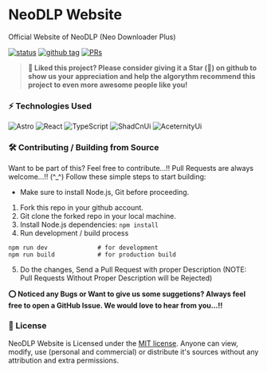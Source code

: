 # NeoDLP Website

Official Website of NeoDLP (Neo Downloader Plus)

[![status](https://img.shields.io/badge/status-active-brightgreen.svg?style=flat)](https://github.com/neosubhamoy/neodlp-website)
[![github tag](https://img.shields.io/github/v/tag/neosubhamoy/neodlp-website?color=yellow)](https://github.com/neosubhamoy/neodlp-website)
[![PRs](https://img.shields.io/badge/PRs-welcome-blue.svg?style=flat)](https://github.com/neosubhamoy/neodlp-website)

> **🥰 Liked this project? Please consider giving it a Star (🌟) on github to show us your appreciation and help the algorythm recommend this project to even more awesome people like you!**

### ⚡ Technologies Used

![Astro](https://img.shields.io/badge/Astro-BC52EE.svg?style=for-the-badge&logo=Astro&logoColor=white)
![React](https://img.shields.io/badge/React-61DAFB.svg?style=for-the-badge&logo=React&logoColor=black)
![TypeScript](https://img.shields.io/badge/TypeScript-3178C6.svg?style=for-the-badge&logo=TypeScript&logoColor=white)
![ShadCnUi](https://img.shields.io/badge/shadcn/ui-000000.svg?style=for-the-badge&logo=shadcn/ui&logoColor=white)
![AceternityUi](https://img.shields.io/badge/ACETERNITY%2FUI-black?style=for-the-badge&logo=data%3Aimage%2Fpng%3Bbase64%2CiVBORw0KGgoAAAANSUhEUgAAAEAAAABACAMAAACdt4HsAAACB1BMVEUAAAAKCgoLCwsKCgoKCgoKCgoKCgoKCgoKCgoKCgoKCgoKCgoKCgoKCgoKCgoKCgoKCgoKCgoGBgYHBwcICAgJCQkKCgoLCwsMDAwNDQ0ODg4PDw8QEBARERESEhITExMUFBQVFRUXFxcYGBgZGRkbGxseHh4fHx8gICAjIyMkJCQlJSUmJiYnJycoKCgpKSkqKiorKystLS0uLi4xMTEzMzM0NDQ1NTU2NjY3Nzc4ODg9PT0%2BPj4%2FPz9DQ0NGRkZHR0dISEhKSkpPT09QUFBSUlJWVlZXV1dYWFhbW1tfX19gYGBhYWFiYmJjY2NoaGhpaWlqampsbGxubm5vb29xcXFzc3N0dHR1dXV3d3d4eHh6enp8fHx9fX2Dg4OEhISFhYWGhoaHh4eIiIiJiYmMjIyNjY2Pj4%2BQkJCTk5OVlZWWlpaYmJiZmZmampqfn5%2BhoaGioqKjo6OkpKSmpqanp6eoqKipqamrq6usrKyurq6wsLCxsbGzs7O0tLS1tbW2tra3t7e5ubm7u7u9vb2%2Bvr6%2Fv7%2FExMTFxcXGxsbMzMzNzc3Q0NDT09PU1NTW1tbY2NjZ2dna2trd3d3f39%2Fg4ODh4eHi4uLj4%2BPl5eXm5ubn5%2Bfo6Ojp6enq6urr6%2Bvs7Ozv7%2B%2Fx8fHz8%2FP09PT39%2Ff5%2Bfn6%2Bvr7%2B%2Fv8%2FPz9%2Ff3%2B%2Fv7%2F%2F%2F%2B87ZehAAAAEnRSTlMAAAAVFiA5SGp2ssHV3t%2Fh%2BPvFfaA1AAADRklEQVRYw6WXaVfTQBSGE9pCV0pnI2UpiFQRBUFxq4q4gqgo7gqIqCCKiguCO%2B4gCm5ABUUEBET6Iw0lk0zrSZvl%2FdCTezLz5M7kbeZejuM4XpTN7vRmEI3K8DrttqVZXFTihdXh9hFd8rkdFj6Fl%2BanuogBuVKjOYg%2FaR5iSOlpPJ8iAlLTiUF5xBw43uIihuWyigAHMSEHz9ncZgBuG2f3mQH47JyTmJKT86rew0gWVh3k5VT9iwtLZRWqEjI4VbbQMTYqaaxDUB2mCkDloxFZ4XKkGwDqFxXAYj3QDcjtjTDqzdULgKFJFjAZgnoBTZEYNekE4IL%2BWEB%2FAdYFgFUzsYCZKqgvg%2FZInNp1ZYCLhuIBQ0VYBwDUzMUD5mqADoBwN%2FKfuvzaAah8hE773tp8cUnNLSfysGYAY%2BNODKAkHZuY80xeeTVI8kXhEtt4UNx7TFPQvATYKO9cGyZow5W2qFpDSBuAsfF0JSTwAo1uaMyAsfHbFRgHB2j0ZS3SlsFVeQVnIAH7Z2m0UAe0AHDRIJ0xXoFIZqfipcfZWgCgWrbxgyyCykYUwMRWqAEg3JFTPgQIOM58GiONGgDMI8VNw4GX7P%2Fh3UqcFACOyY%2B8Kb6RHVMs4PcekBSg2Hh2LyDocuxf8nrSJcBtP%2BnggSDGqz7EAj4Xo2QAxcYtiIADcR%2BWhcMgMQAX9NGxUzshEe5JwTwFPcpODIC7ZBu%2Fzsdo4zcp6HshXfzYDBNnoNj4tGjjUzQ4d%2BSvdNWQEIBXszbG%2BW%2Bk4FeolJ7VfXEnDKdm44dZBFZOS8GrgNBNrbAbJgAIt9ntxm00OguBvIZrCTJAZcOsjeXTZWILROvprU9rkCoAHJVtfEuMDs5LwXOxOhC6pOBPLVAF5DyVbbwPEH8PjU6KU0DtgrI7KgDGxu%2BDGFWMM98Vgkq%2B0rNmE1QDKEXFJUTgeRo8ibovUz7uGlQAOK9HKuzCH7dDHLi%2FHIXDdXD5FQ%2BHl4u%2B7gDzIthC019MC8tiPxOVSONz1jF3lUKTLXWV2jYmwvG3Y0pd08W26XLfdMNhuuXhrWaaLgu%2F1PZ5jM5Pj7Z9YuNpsHH0pNHW1VTrGyVYjDTfVrZ9N9b%2Bp4iT%2FwGSTzjqWF7mtwAAAABJRU5ErkJggg%3D%3D)

### 🛠️ Contributing / Building from Source

Want to be part of this? Feel free to contribute...!! Pull Requests are always welcome...!! (^_^) Follow these simple steps to start building:

* Make sure to install Node.js, Git before proceeding.
1. Fork this repo in your github account.
2. Git clone the forked repo in your local machine.
3. Install Node.js dependencies: `npm install`
4. Run development / build process
```code
npm run dev              # for development
npm run build            # for production build
```
5. Do the changes, Send a Pull Request with proper Description (NOTE: Pull Requests Without Proper Description will be Rejected)

**⭕ Noticed any Bugs or Want to give us some suggetions? Always feel free to open a GitHub Issue. We would love to hear from you...!!**

### 📝 License

NeoDLP Website is Licensed under the [MIT license](https://github.com/neosubhamoy/neodlp-website/blob/main/LICENSE). Anyone can view, modify, use (personal and commercial) or distribute it's sources without any attribution and extra permissions.

